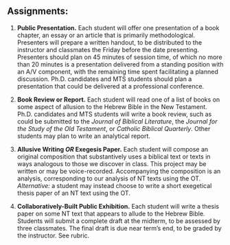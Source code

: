 ## Assignments:

1. **Public Presentation.** Each student will offer one presentation of a book chapter, an essay or an article that is primarily methodological. Presenters will prepare a written handout, to be distributed to the instructor and classmates the Friday before the date presenting. Presenters should plan on 45 minutes of session time, of which no more than 20 minutes is a presentation delivered from a standing position with an A/V component, with the remaining time spent facilitating a planned discussion. Ph.D. candidates and MTS students should plan a presentation that could be delivered at a professional conference.

1. **Book Review or Report.** Each student will read one of a list of books on some aspect of allusion to the Hebrew Bible in the New Testament. Ph.D. candidates and MTS students will write a book review, such as could be submitted to the _Journal of Biblical Literature_, the _Journal for the Study of the Old Testament_, or _Catholic Biblical Quarterly_. Other students may plan to write an analytical report. 

1. **Allusive Writing _OR_ Exegesis Paper.** Each student will compose an original composition that substantively uses a biblical text or texts in ways analogous to those we discover in class. This project may be written or may be voice-recorded. Accompanying the composition is an analysis, corresponding to our analysis of NT texts using the OT. _Alternative:_ a student may instead choose to write a short exegetical thesis paper of an NT text using the OT.

1. **Collaboratively-Built Public Exhibition.** Each student will write a thesis paper on some NT text that appears to allude to the Hebrew Bible. Students will submit a complete draft at the midterm, to be assessed by three classmates. The final draft is due near term’s end, to be graded by the instructor. See rubric.

